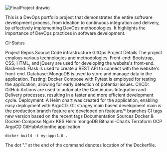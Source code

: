 ![FinalProject drawio](https://github.com/DavidAlkobi/Nodejs-App/assets/136454939/3c45eebd-8dd8-4500-ba00-95bbd227b0b5)

This is a DevOps portfolio project that demonstrates the entire software development process, from ideation to continuous integration and delivery, by effectively implementing DevOps methodologies. It highlights the importance of DevOps practices in software development.

CI-Status

Project Repos
Source Code
infrastructure
GitOps
Project Details
The project employs various technologies and methodologies:
Front-end: Bootstrap, CSS, HTML, and jQuery are used for developing the website's front-end.
Back-end: Flask is used to create a REST API to connect with the website's front-end.
Database: MongoDB is used to store and manage data in the application.
Testing: Docker Compose with Pytest is employed for testing the application, allowing for early detection of potential issues.
CI/CD: GitHub Actions are used to automate the Continuous Integration and Delivery processes, resulting in a faster and more efficient development cycle.
Deployment: A Helm chart was created for the application, enabling easy deployment with ArgoCD.
Git stragey
main based development
main is the production branch
feature are developed on feateure/* branches
CI tags new version based on the recent tags
Documentation Sources
Docker & Docker-Compose
Nginx
K8S
Helm
mongoDB
Bitnami-Charts
Terraform
GCP
ArgoCD
GitHubActionthe application

    docker build -t my-app:1.0 .       
    
The dot "." at the end of the command denotes location of the Dockerfile.


